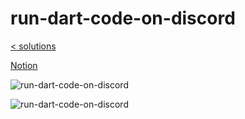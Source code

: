 # run-dart-code-on-discord

[< solutions](../README.md)

[Notion](https://www.notion.so/enspyrco/run-dart-code-on-discord-dc104408c9fc4c04b882b87ffa8cffec)

![run-dart-code-on-discord](https://raw.githubusercontent.com/enspyrco/solutions/main/run-dart-code-on-discord/domain.png)

![run-dart-code-on-discord](https://raw.githubusercontent.com/enspyrco/solutions/main/run-dart-code-on-discord/sequence.png)
